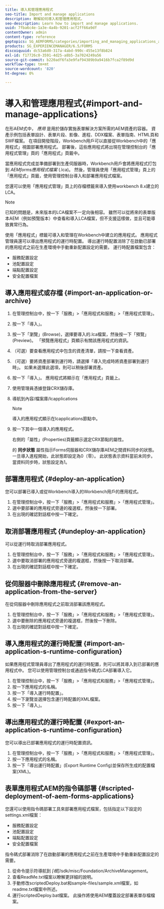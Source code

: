 ```yaml
---
title: 導入和管理應用程式
seo-title: Import and manage applications
description: 瞭解如何導入和管理應用程式。
seo-description: Learn how to import and manage applications.
uuid: 7fba6c4e-1a3e-4a4b-9201-acf2ff66a9df
contentOwner: admin
content-type: reference
geptopics: SG_AEMFORMS/categories/importing_and_managing_applications_and_archives
products: SG_EXPERIENCEMANAGER/6.5/FORMS
discoiquuid: dc53a6d0-317a-4abd-990c-455e13f8b824
exl-id: f17726c0-3591-4d25-a8b5-3a7024249a56
source-git-commit: b220adf6fa3e9faf94389b9a9416b7fca2f89d9d
workflow-type: tm+mt
source-wordcount: '820'
ht-degree: 0%

---
```


# 導入和管理應用程式{#import-and-manage-applications}

在形AEM式中， *應用* 是用於儲存實施表單解決方案所需的AEM資產的容器。 資產示例包括表單設計、表單片段、影像、進程、DDX檔案、表單指南、HTML頁和SWF檔案。 在項目開發階段，Workbench用戶可以直接從Workbench中的「應用程式」視圖部署應用程式。 部署後，這些應用程式將出現在管理控制台的「應用程式管理」頁的「應用程式」頁籤中。

當應用程式完成並準備部署到生產伺服器時，Workbench用戶會將應用程式打包到 *AEMforms應用程式檔案* (.lca)。 然後，管理員使用「應用程式管理」頁上的「應用程式」頁籤，使用管理控制台導入和部署應用程式檔案。

您還可以使用「應用程式管理」頁上的存檔標籤來導入使用workbench 8.x建立的LCA。

>[!NOTE]
>
>已知的問題是，未來版本的LCA檔案不一定向後相容。 雖然可以從將來的表單版本AEM（例如預覽版本）中查看和導入LCA檔案，但不支援這樣做，並且可能導致異常行為。

使用「應用程式」標籤可導入和管理在Workbench中建立的應用程式。 應用程式管理員還可以導出應用程式的運行時配置。 導出運行時配置消除了在啟動已部署的應用程式之前在生產環境中手動重新配置設定的需要。 運行時配置檔案包含：

* 服務配置設定
* 池配置設定
* 端點配置設定
* 安全配置檔案

## 導入應用程式或存檔 {#import-an-application-or-archive}

1. 在管理控制台中，按一下「服務」>「應用程式和服務」>「應用程式管理」。
1. 按一下「導入」。
1. 按一下「瀏覽」(Browse)，選擇要導入的.lca檔案，然後按一下「預覽」(Preview)。 「預覽應用程式」頁顯示有關該應用程式的資訊。
1. （可選）要查看應用程式中包含的資產清單，請按一下查看資產。
1. （可選）要將資產部署到運行時，請選擇「導入完成時將資產部署到運行時」。 如果未選擇此選項，則可以稍後部署資產。
1. 按一下「導入」。 應用程式將顯示在「應用程式」頁籤上。
1. 使用管理員憑據登錄CRX儲存庫。
1. 導航到內容/檔案庫/lcapplications

   >[!NOTE]
   >
   >導入的應用程式顯示在lcapplications節點中。

1. 按一下其中一個導入的應用程式。

   右側的「屬性」(Properties)頁籤顯示選定CRX節點的屬性。

   的 **同步狀態** 屬性指示Forms伺服器和CRX儲存庫AEM之間資料同步的狀態。 一旦導入進程開始，此狀態即設定為0（零）。 此狀態表示資料當前未同步。 當資料同步時，狀態設定為1。

## 部署應用程式 {#deploy-an-application}

您可以部署已導入或從Workbench導入的Workbench用戶的應用程式。

1. 在管理控制台中，按一下「服務」>「應用程式和服務」>「應用程式管理」。
1. 選中要部署的應用程式旁邊的複選框，然後按一下部署。
1. 在出現的確認對話框中按一下確定。

## 取消部署應用程式 {#undeploy-an-application}

可以從運行時取消部署應用程式。

1. 在管理控制台中，按一下「服務」>「應用程式和服務」>「應用程式管理」。
1. 選中要取消部署的應用程式旁邊的複選框，然後按一下取消部署。
1. 在出現的確認對話框中按一下確定。

## 從伺服器中刪除應用程式 {#remove-an-application-from-the-server}

在從伺服器中刪除應用程式之前取消部署該應用程式。

1. 在管理控制台中，按一下「服務」>「應用程式和服務」>「應用程式管理」。
1. 選中要刪除的應用程式旁邊的複選框，然後按一下刪除。
1. 在出現的確認對話框中按一下確定。

## 導入應用程式的運行時配置 {#import-an-application-s-runtime-configuration}

如果應用程式管理員導出了應用程式的運行時配置，則可以將其導入到已部署的應用程式中。 您可以使用管理控制台或通過指令碼式LCA部署導入它。

1. 在管理控制台中，按一下「服務」>「應用程式和服務」>「應用程式管理」。
1. 按一下應用程式的名稱。
1. 按一下「導入運行時配置」。
1. 按一下瀏覽並選擇包含運行時配置的XML檔案。
1. 按一下「導入」。

## 導出應用程式的運行時配置 {#export-an-application-s-runtime-configuration}

您可以導出已部署應用程式的運行時配置資訊。

1. 在管理控制台中，按一下「服務」>「應用程式和服務」>「應用程式管理」。
1. 按一下應用程式的名稱。
1. 按一下「導出運行時配置」(Export Runtime Config)並保存所生成的配置檔案(XML)。

## 表單應用程式AEM的指令碼部署 {#scripted-deployment-of-aem-forms-applications}

您還可以使用指令碼部署工具來部署應用程式檔案，包括指定以下設定的settings.xml檔案：

* 服務配置設定
* 池配置設定
* 端點配置設定
* 安全配置檔案

指令碼式部署消除了在啟動部署的應用程式之前在生產環境中手動重新配置設定的需要。

1. 從命令提示符導航到 *[根]*/sdk/misc/Foundation/ArchiveManagement。
1. 查看ReadMe.txt檔案以瞭解更詳細的說明。
1. 手動修改scriptedDeploy.bat和sample-files/sample.xml檔案，如readme.txt檔案中所述。
1. 運行scriptedDeploy.bat檔案。 此操作將使用AEM覆蓋設定部署表單存檔檔案。
